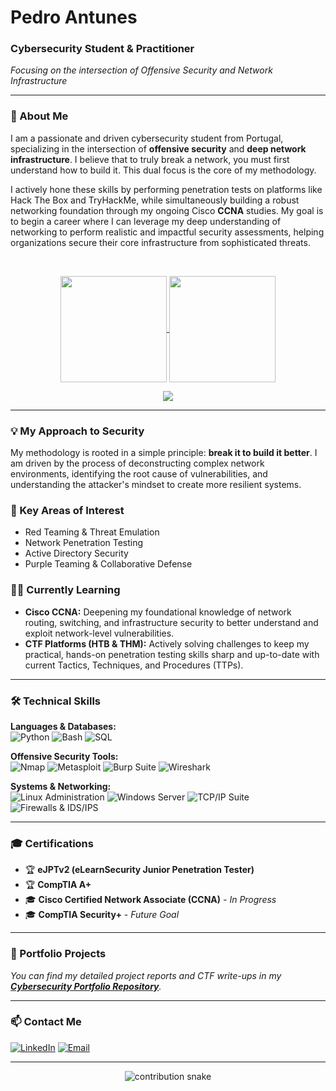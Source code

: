 # Pedro Antunes
### Cybersecurity Student & Practitioner
*Focusing on the intersection of Offensive Security and Network Infrastructure*

---

### 👋 About Me

I am a passionate and driven cybersecurity student from Portugal, specializing in the intersection of **offensive security** and **deep network infrastructure**. I believe that to truly break a network, you must first understand how to build it. This dual focus is the core of my methodology.

I actively hone these skills by performing penetration tests on platforms like Hack The Box and TryHackMe, while simultaneously building a robust networking foundation through my ongoing Cisco **CCNA** studies. My goal is to begin a career where I can leverage my deep understanding of networking to perform realistic and impactful security assessments, helping organizations secure their core infrastructure from sophisticated threats.

<br>

<p align="center">
  <a href="https://github.com/hallllow29">
    <img align="center" src="https://github-readme-stats.vercel.app/api?username=hallllow29&show_icons=true&theme=dracula&rank_icon=github" height="170px"/>
    <img align="center" src="https://github-readme-stats.vercel.app/api/top-langs/?username=hallllow29&layout=compact&theme=dracula" height="170px"/>
  </a>
</p>

<p align="center">
  <a href="https://github.com/ryo-ma/github-profile-trophy">
    <img src="https://github-profile-trophy.vercel.app/?username=hallllow29&theme=dracula&column=7"/>
  </a>
</p>

---

### 💡 My Approach to Security
My methodology is rooted in a simple principle: **break it to build it better**. I am driven by the process of deconstructing complex network environments, identifying the root cause of vulnerabilities, and understanding the attacker's mindset to create more resilient systems.

### 🎯 Key Areas of Interest
* Red Teaming & Threat Emulation
* Network Penetration Testing
* Active Directory Security
* Purple Teaming & Collaborative Defense

### 👨‍💻 Currently Learning
* **Cisco CCNA:** Deepening my foundational knowledge of network routing, switching, and infrastructure security to better understand and exploit network-level vulnerabilities.
* **CTF Platforms (HTB & THM):** Actively solving challenges to keep my practical, hands-on penetration testing skills sharp and up-to-date with current Tactics, Techniques, and Procedures (TTPs).

---

### 🛠️ Technical Skills
<p>
  <b>Languages & Databases:</b><br>
  <img src="https://img.shields.io/badge/Python-3776AB?style=for-the-badge&logo=python&logoColor=white" alt="Python" />
  <img src="https://img.shields.io/badge/Bash-4EAA25?style=for-the-badge&logo=gnubash&logoColor=white" alt="Bash" />
  <img src="https://img.shields.io/badge/SQL-4479A1?style=for-the-badge&logo=mysql&logoColor=white" alt="SQL" />
</p>
<p>
  <b>Offensive Security Tools:</b><br>
  <img src="https://img.shields.io/badge/Nmap-000000?style=for-the-badge&logo=nmap&logoColor=white" alt="Nmap" />
  <img src="https://img.shields.io/badge/Metasploit-DC2F24?style=for-the-badge&logo=metasploit&logoColor=white" alt="Metasploit" />
  <img src="https://img.shields.io/badge/Burp_Suite-FF7A00?style=for-the-badge&logo=burpsuite&logoColor=white" alt="Burp Suite" />
  <img src="https://img.shields.io/badge/Wireshark-1679A7?style=for-the-badge&logo=wireshark&logoColor=white" alt="Wireshark" />
</p>
<p>
  <b>Systems & Networking:</b><br>
  <img src="https://img.shields.io/badge/Linux_Administration-FCC624?style=for-the-badge&logo=linux&logoColor=black" alt="Linux Administration" />
  <img src="https://img.shields.io/badge/Windows_Server-0078D4?style=for-the-badge&logo=windows-server&logoColor=white" alt="Windows Server" />
  <img src="https://img.shields.io/badge/TCP/IP_Suite-000?style=for-the-badge" alt="TCP/IP Suite" />
  <img src="https://img.shields.io/badge/Firewalls_&_IDS/IPS-CF3C25?style=for-the-badge" alt="Firewalls & IDS/IPS" />
</p>

---

### 🎓 Certifications
* 🏆 **eJPTv2 (eLearnSecurity Junior Penetration Tester)**
* 🏆 **CompTIA A+**
* 🎓 **Cisco Certified Network Associate (CCNA)** - *In Progress*
* 🎓 **CompTIA Security+** - *Future Goal*

---

### 📂 Portfolio Projects

*You can find my detailed project reports and CTF write-ups in my **[Cybersecurity Portfolio Repository](https://github.com/hallllow29/cybersecurity-portfolio)**.*

---

### 📫 Contact Me

[![LinkedIn](https://img.shields.io/badge/LinkedIn-Pedro_Antunes-0077B5?style=for-the-badge&logo=linkedin&logoColor=white)](https://www.linkedin.com/in/pedro-antunes-286165254/)
[![Email](https://img.shields.io/badge/Email-Contact_Me-grey?style=for-the-badge&logo=maildotru&logoColor=white)](mailto:pdgant5@gmail.com)

---

<p align="center">
  <img src="https://github.com/hallllow29/hallllow29/raw/output/github-contribution-grid-snake.svg" alt="contribution snake" />
</p>
